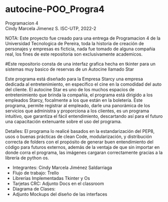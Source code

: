 # autocine-POO_Progra4
Programacion 4  
Cindy Marcela Jimenez S.
ISC-UTP, 2022-2 

NOTA: Este proyecto fue creado para una entrega de Programacion 4 de la Universidad Tecnologica de Pereira, toda la historia de creación de personajes y empresas es ficticia, nada fue tomado de alguna compañia real, los fines de este repositoria son exclusivamente academicos. 

#Este repositorio consta de una interfaz grafica hecha en tkinter para un sistemas muy basico de reservas de un Autocine llamado Star

Este programa está diseñado para la Empresa Starcy una empresa dedicada al entretenimiento, en específico el cine en la comodidad del auto del cliente.  El autocine Star es uno de los muchos espacios de entretenimiento que brinda la compañía, 
el programa está dirigido a los empleados Starcy, focalmente a los  que están en la boletería. Este programa, permite registrar al empleado, 
darle una panorámica de los servicios que administra y proporciona a los clientes, es un programa intuitivo, que garantiza el fácil entendimiento, 
descartando así para el futuro una capacitación extenuante sobre el uso del programa.

Detalles: 
El programa lo realicé basados en la estandarización del PEP8, usos o buenas prácticas de clean Code, modularización, y distribución correcta de 
folders con el propósito de generar buen entendimiento del código para futuros externos, además de la ventaja de que sin importar en donde corra el programa,
las imágenes cargaran correctamente gracias a la librería de python os.

- Integrantes:  Cindy Marcela Jiménez Saldarriaga 
- Flujo de trabajo: Trello
- Librerías Implementadas Tkinter y Os 
- Tarjetas CRC: Adjunto Docs en el classroom 
- Diagrama de Clases: 
- Adjunto Mockups del diseño de las interfaces
